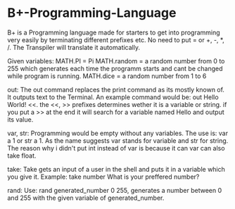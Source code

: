 # B+-Programming-Language

B+ is a Programming language made for starters to get into programming very easily by terminating different prefixes etc. No need to put = or +, -, *, /. The Transpiler will
translate it automatically.

Given variables:
	MATH.PI = Pi
	MATH.random = a random number from 0 to 255 which generates each time the programm starts and cant be changed while program is running.
	MATH.dice = a random number from 1 to 6

out:
	The out command replaces the print command as its mostly known of. It outputs text to the Terminal. An example command would be: out Hello World! <<.
	the <<, >> prefixes determines wether it is a variable or string. if you put a >> at the end it will search for a variable named Hello and output its value.

var, str:
	Programming would be empty without any variables. The use is: var a 1 or str a 1. As the name suggests var stands for variable and str for string. The reason
	why i didn't put int instead of var is because it can var can also take float.

take:
	Take gets an input of a user in the shell and puts it in a variable which you give it. Example: take number What is your preffered number?

rand:
	Use: rand generated_number 0 255, generates a number between 0 and 255 with the given variable of generated_number.
